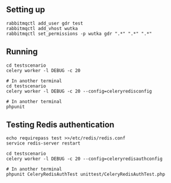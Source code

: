 ## Setting up

    rabbitmqctl add_user gdr test
    rabbitmqctl add_vhost wutka
    rabbitmqctl set_permissions -p wutka gdr ".*" ".*" ".*"

## Running

    cd testscenario
    celery worker -l DEBUG -c 20

    # In another terminal
    cd testscenario
    celery worker -l DEBUG -c 20 --config=celeryredisconfig

    # In another terminal
    phpunit

## Testing Redis authentication

    echo requirepass test >>/etc/redis/redis.conf
    service redis-server restart

    cd testscenario
    celery worker -l DEBUG -c 20 --config=celeryredisauthconfig

    # In another terminal
    phpunit CeleryRedisAuthTest unittest/CeleryRedisAuthTest.php
